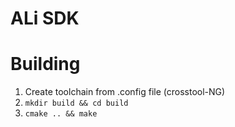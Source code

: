 # ALi SDK

# Building

1. Create toolchain from .config file (crosstool-NG)
2. `mkdir build && cd build`
3. `cmake .. && make`
